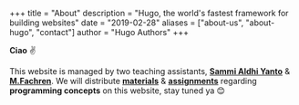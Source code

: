 +++
title = "About"
description = "Hugo, the world's fastest framework for building websites"
date = "2019-02-28"
aliases = ["about-us", "about-hugo", "contact"]
author = "Hugo Authors"
+++

**Ciao** ✌

This website is managed by two teaching assistants, **[Sammi Aldhi Yanto](https://semmidev.github.io)** & **[M.Fachren](#)**. We will distribute **[materials](https://programming-concept.netlify.app/tags/materials/)** & **[assignments](https://programming-concept.netlify.app/tags/assignments/)** regarding **programming concepts** on this website, stay tuned ya 😊
